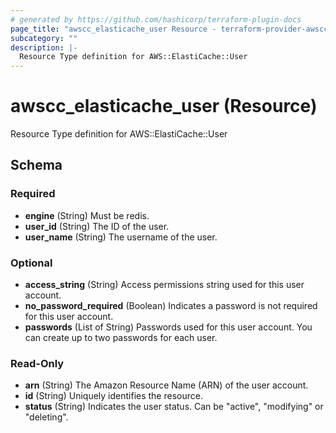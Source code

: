 ```yaml
---
# generated by https://github.com/hashicorp/terraform-plugin-docs
page_title: "awscc_elasticache_user Resource - terraform-provider-awscc"
subcategory: ""
description: |-
  Resource Type definition for AWS::ElastiCache::User
---
```


# awscc_elasticache_user (Resource)

Resource Type definition for AWS::ElastiCache::User



<!-- schema generated by tfplugindocs -->
## Schema

### Required

- **engine** (String) Must be redis.
- **user_id** (String) The ID of the user.
- **user_name** (String) The username of the user.

### Optional

- **access_string** (String) Access permissions string used for this user account.
- **no_password_required** (Boolean) Indicates a password is not required for this user account.
- **passwords** (List of String) Passwords used for this user account. You can create up to two passwords for each user.

### Read-Only

- **arn** (String) The Amazon Resource Name (ARN) of the user account.
- **id** (String) Uniquely identifies the resource.
- **status** (String) Indicates the user status. Can be "active", "modifying" or "deleting".


